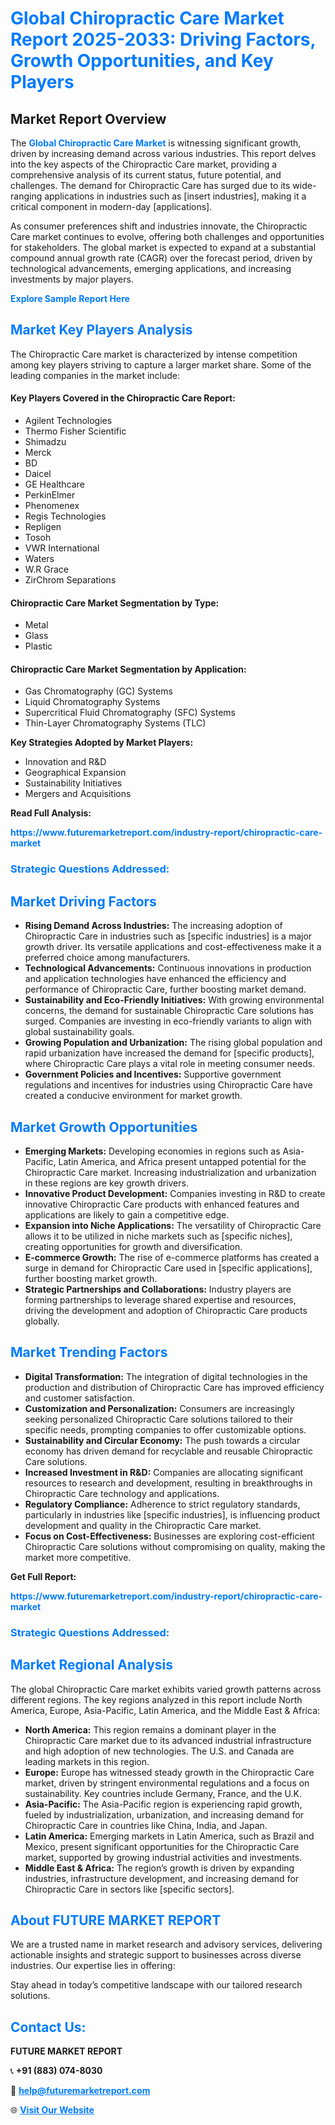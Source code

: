 <h1 style="color: #007BFF;">Global Chiropractic Care Market Report 2025-2033: Driving Factors, Growth Opportunities, and Key Players</h1>

<section id="overview">
<h2>Market Report Overview</h2>
<p>The <a href="https://www.futuremarketreport.com/industry-report/chiropractic-care-market" style="color: #007BFF; text-decoration: none;"><strong>Global Chiropractic Care Market</strong></a> is witnessing significant growth, driven by increasing demand across various industries. This report delves into the key aspects of the Chiropractic Care market, providing a comprehensive analysis of its current status, future potential, and challenges. The demand for Chiropractic Care has surged due to its wide-ranging applications in industries such as [insert industries], making it a critical component in modern-day [applications].</p>
<p>As consumer preferences shift and industries innovate, the Chiropractic Care market continues to evolve, offering both challenges and opportunities for stakeholders. The global market is expected to expand at a substantial compound annual growth rate (CAGR) over the forecast period, driven by technological advancements, emerging applications, and increasing investments by major players.</p>
</section>

<section id="overview">
<p><a href="https://www.futuremarketreport.com/request-sample/reportId=32158" style="color: #007BFF; text-decoration: none;"><strong>Explore Sample Report Here</strong></a></p>
</section>

<section id="key-players">
<h2 style="color: #007BFF;">Market Key Players Analysis</h2>
<p>The Chiropractic Care market is characterized by intense competition among key players striving to capture a larger market share. Some of the leading companies in the market include:</p>
<h4>Key Players Covered in the Chiropractic Care Report:</h4>
<ul><li>Agilent Technologies</li><li>Thermo Fisher Scientific</li><li>Shimadzu</li><li>Merck</li><li>BD</li><li>Daicel</li><li>GE Healthcare</li><li>PerkinElmer</li><li>Phenomenex</li><li>Regis Technologies</li><li>Repligen</li><li>Tosoh</li><li>VWR International</li><li>Waters</li><li>W.R Grace</li><li>ZirChrom Separations</li></ul>
<h4>Chiropractic Care Market Segmentation by Type:</h4>
<ul><li>Metal</li><li>Glass</li><li>Plastic</li></ul>

<h4>Chiropractic Care Market Segmentation by Application:</h4>
<ul><li>Gas Chromatography (GC) Systems</li><li>Liquid Chromatography Systems</li><li>Supercritical Fluid Chromatography (SFC) Systems</li><li>Thin-Layer Chromatography Systems (TLC)</li></ul>
<p><strong>Key Strategies Adopted by Market Players:</strong></p>
<ul>
<li>Innovation and R&D</li>
<li>Geographical Expansion</li>
<li>Sustainability Initiatives</li>
<li>Mergers and Acquisitions</li>
</ul>
</section>

<section>
<p><strong>Read Full Analysis: </strong></p><a href="https://www.futuremarketreport.com/industry-report/chiropractic-care-market" style="color: #007BFF; text-decoration: none;"><strong>https://www.futuremarketreport.com/industry-report/chiropractic-care-market</strong></a>
<h3 style="color: #007BFF;">Strategic Questions Addressed:</h3>
</section>

<section id="driving-factors">
<h2 style="color: #007BFF;">Market Driving Factors</h2>
<ul>
<li><strong>Rising Demand Across Industries:</strong> The increasing adoption of Chiropractic Care in industries such as [specific industries] is a major growth driver. Its versatile applications and cost-effectiveness make it a preferred choice among manufacturers.</li>
<li><strong>Technological Advancements:</strong> Continuous innovations in production and application technologies have enhanced the efficiency and performance of Chiropractic Care, further boosting market demand.</li>
<li><strong>Sustainability and Eco-Friendly Initiatives:</strong> With growing environmental concerns, the demand for sustainable Chiropractic Care solutions has surged. Companies are investing in eco-friendly variants to align with global sustainability goals.</li>
<li><strong>Growing Population and Urbanization:</strong> The rising global population and rapid urbanization have increased the demand for [specific products], where Chiropractic Care plays a vital role in meeting consumer needs.</li>
<li><strong>Government Policies and Incentives:</strong> Supportive government regulations and incentives for industries using Chiropractic Care have created a conducive environment for market growth.</li>
</ul>
</section>

<section id="growth-opportunities">
<h2 style="color: #007BFF;">Market Growth Opportunities</h2>
<ul>
<li><strong>Emerging Markets:</strong> Developing economies in regions such as Asia-Pacific, Latin America, and Africa present untapped potential for the Chiropractic Care market. Increasing industrialization and urbanization in these regions are key growth drivers.</li>
<li><strong>Innovative Product Development:</strong> Companies investing in R&D to create innovative Chiropractic Care products with enhanced features and applications are likely to gain a competitive edge.</li>
<li><strong>Expansion into Niche Applications:</strong> The versatility of Chiropractic Care allows it to be utilized in niche markets such as [specific niches], creating opportunities for growth and diversification.</li>
<li><strong>E-commerce Growth:</strong> The rise of e-commerce platforms has created a surge in demand for Chiropractic Care used in [specific applications], further boosting market growth.</li>
<li><strong>Strategic Partnerships and Collaborations:</strong> Industry players are forming partnerships to leverage shared expertise and resources, driving the development and adoption of Chiropractic Care products globally.</li>
</ul>
</section>

<section id="trending-factors">
<h2 style="color: #007BFF;">Market Trending Factors</h2>
<ul>
<li><strong>Digital Transformation:</strong> The integration of digital technologies in the production and distribution of Chiropractic Care has improved efficiency and customer satisfaction.</li>
<li><strong>Customization and Personalization:</strong> Consumers are increasingly seeking personalized Chiropractic Care solutions tailored to their specific needs, prompting companies to offer customizable options.</li>
<li><strong>Sustainability and Circular Economy:</strong> The push towards a circular economy has driven demand for recyclable and reusable Chiropractic Care solutions.</li>
<li><strong>Increased Investment in R&D:</strong> Companies are allocating significant resources to research and development, resulting in breakthroughs in Chiropractic Care technology and applications.</li>
<li><strong>Regulatory Compliance:</strong> Adherence to strict regulatory standards, particularly in industries like [specific industries], is influencing product development and quality in the Chiropractic Care market.</li>
<li><strong>Focus on Cost-Effectiveness:</strong> Businesses are exploring cost-efficient Chiropractic Care solutions without compromising on quality, making the market more competitive.</li>
</ul>
</section>

<section>
<p><strong>Get Full Report: </strong></p><a href="https://www.futuremarketreport.com/industry-report/chiropractic-care-market" style="color: #007BFF; text-decoration: none;"><strong>https://www.futuremarketreport.com/industry-report/chiropractic-care-market</strong></a>
<h3 style="color: #007BFF;">Strategic Questions Addressed:</h3>
</section>


<section id="regional-analysis">
<h2 style="color: #007BFF;">Market Regional Analysis</h2>
<p>The global Chiropractic Care market exhibits varied growth patterns across different regions. The key regions analyzed in this report include North America, Europe, Asia-Pacific, Latin America, and the Middle East & Africa:</p>
<ul>
<li><strong>North America:</strong> This region remains a dominant player in the Chiropractic Care market due to its advanced industrial infrastructure and high adoption of new technologies. The U.S. and Canada are leading markets in this region.</li>
<li><strong>Europe:</strong> Europe has witnessed steady growth in the Chiropractic Care market, driven by stringent environmental regulations and a focus on sustainability. Key countries include Germany, France, and the U.K.</li>
<li><strong>Asia-Pacific:</strong> The Asia-Pacific region is experiencing rapid growth, fueled by industrialization, urbanization, and increasing demand for Chiropractic Care in countries like China, India, and Japan.</li>
<li><strong>Latin America:</strong> Emerging markets in Latin America, such as Brazil and Mexico, present significant opportunities for the Chiropractic Care market, supported by growing industrial activities and investments.</li>
<li><strong>Middle East & Africa:</strong> The region’s growth is driven by expanding industries, infrastructure development, and increasing demand for Chiropractic Care in sectors like [specific sectors].</li>
</ul>
</section>

<footer>
<h2 style="color: #007BFF;">About FUTURE MARKET REPORT</h2>
<p>We are a trusted name in market research and advisory services, delivering actionable insights and strategic support to businesses across diverse industries. Our expertise lies in offering:</p>

<p>Stay ahead in today’s competitive landscape with our tailored research solutions.</p>

<h2 style="color: #007BFF;">Contact Us:</h2>
<p><strong>FUTURE MARKET REPORT</strong></p>
<p>📞 <strong>+91 (883) 074-8030</strong></p>
<p>📧 <strong><a href="mailto:help@futuremarketreport.com" style="color: #007BFF;">help@futuremarketreport.com</a></strong></p>
<p>🌐 <strong><a href="https://www.futuremarketreport.com/" style="color: #007BFF;">Visit Our Website</a></strong></p>
</footer>